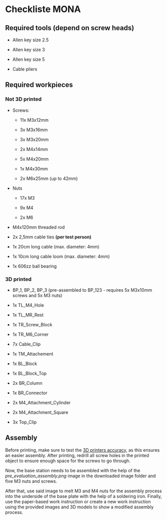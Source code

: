 # Checkliste MONA

## Required tools (depend on screw heads)

-   Allen key size 2.5

-   Allen key size 3

-   Allen key size 5

-   Cable pliers

## Required workpieces

### Not 3D printed

-   Screws:

    -   11x M3x12mm

    -   3x M3x16mm

    -   3x M3x20mm

    -   2x M4x14mm

    -   5x M4x20mm

    -   1x M4x30mm

    -   2x M6x25mm (up to 42mm)

-   Nuts

    -   17x M3

    -   9x M4

    -   2x M6

-   M4x120mm threaded rod

-   2x 2,5mm cable ties **(per test person)**

-   1x 20cm long cable (max. diameter: 4mm)

-   1x 10cm long cable loom (max. diameter: 4mm)

-   1x 606zz ball bearing

### 3D printed

-   BP_1, BP_2, BP_3 (pre-assembled to BP_123 - requires 5x M3x10mm
    screws and 5x M3 nuts)

-   1x TL_M4_Hole

-   1x TL_MR_Rest

-   1x TR_Screw_Block

-   1x TR_M6_Corner

-   7x Cable_Clip

-   1x TM_Attachement

-   1x BL_Block

-   1x BL_Block_Top

-   2x BR_Column

-   1x BR_Connector

-   2x M4_Attachment_Cylinder

-   2x M4_Attachment_Square

-   3x Top_Clip

## Assembly

Before printing, make sure to test the [3D printers
accuracy](https://teachingtechyt.github.io/calibration.html/#flow), as
this ensures an easier assembly. After printing, redrill all screw holes
in the printed object to ensure enough space for the screws to go
through.

Now, the base station needs to be assembled with the help of the
*pre_evaluation_assembly.png* image in the downloaded image folder and
five M3 nuts and screws.

After that, use said image to melt M3 and M4 nuts for the assembly
process into the underside of the base plate with the help of a
soldering iron. Finally, use the paper-based work instruction or create
a new work instruction using the provided images and 3D models to show a
modified assembly process.
